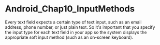 # Android_Chap10_InputMethods
Every text field expects a certain type of text input, such as an email address, phone number, or just plain text. So it's important that you specify the input type for each text field in your app so the system displays the appropriate soft input method (such as an on-screen keyboard).
